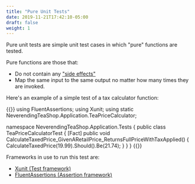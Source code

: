 ```yaml
---
title: "Pure Unit Tests"
date: 2019-11-21T17:42:10-05:00
draft: false
weight: 1
---
```


Pure unit tests are simple unit test cases in which "pure" functions are
tested.

Pure functions are those that:

- Do not contain any ["side effects"](https://en.wikipedia.org/wiki/Side_effect_(computer_science))
- Map the same input to the same output no matter how many times they are
invoked.

Here's an example of a simple test of a tax calculator function:

{{<highlight csharp>}}
using FluentAssertions;
using Xunit;
using static NeverendingTeaShop.Application.TeaPriceCalculator;

namespace NeverendingTeaShop.Application.Tests
{
    public class TeaPriceCalculatorTest
    {
        [Fact]
        public void CalculateTaxedPrice_GivenARetailPrice_ReturnsFullPriceWithTaxApplied()
        {
            CalculateTaxedPrice(19.99).Should().Be(21.74);
        }
    }
}
{{</highlight>}}

Frameworks in use to run this test are:

- [Xunit (Test framework)](https://xunit.net/)
- [FluentAssertions (Assertion framework)](https://fluentassertions.com/)
